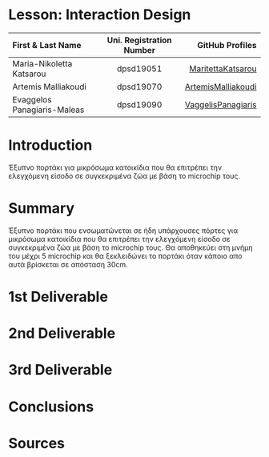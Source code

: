 # Lesson: Interaction Design


| First & Last Name |  Uni. Registration Number | GitHub Profiles |   
| :---      |     :---:      |          ---: | 
| Maria-Nikoletta Katsarou  | dpsd19051     | [MaritettaKatsarou](https://github.com/MaritettaKatsarou)   | 
| Artemis Malliakoudi   | dpsd19070    | [ArtemisMalliakoudi](https://github.com/Artem1sM)   | 
| Evaggelos Panagiaris-Maleas    | dpsd19090     | [VaggelisPanagiaris](https://github.com/VaggelisPanagiaris) |   


# Introduction
Έξυπνο πορτάκι για μικρόσωμα κατοικίδια που θα επιτρέπει την ελεγχόμενη είσοδο σε συγκεκριμένα ζώα με βάση το microchip τους. 

# Summary 
Έξυπνο πορτάκι που ενσωματώνεται σε ήδη υπάρχουσες πόρτες για μικρόσωμα κατοικίδια που θα επιτρέπει την ελεγχόμενη είσοδο σε συγκεκριμένα ζώα με βάση το microchip τους.
Θα αποθηκεύει στη μνήμη του μέχρι 5 microchip και θα ξεκλειδώνει το πορτάκι όταν κάποιο απο αυτά βρίσκεται σε απόσταση 30cm.

# 1st Deliverable


# 2nd Deliverable


# 3rd Deliverable 


# Conclusions


# Sources
